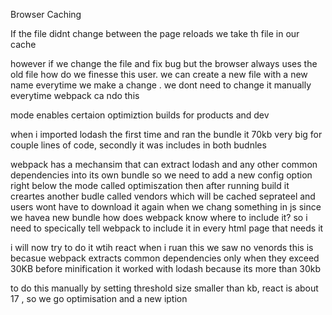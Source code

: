 Browser Caching

If the file didnt change between the page reloads we take th file in our cache

however if we change the file and fix bug but the browser always uses the old file how do we finesse this user.
we can create a new file with a new name everytime we make a change . we dont need to change it manually everytime webpack ca ndo this

mode enables certaion optimiztion builds for products and dev

when i imported lodash the first time and ran the bundle it 70kb very big for couple lines of code, secondly it was includes in both budnles

webpack has a mechansim that can extract lodash and any other common dependencies into its own bundle
so we need to add a new config option right below the mode called optimiszation
then after running build
it creartes another budle called vendors which will be cached seprateel and users wont have to download it again when we chang something in js
since we havea new bundle how does webpack know where to include it?
so i need to specically tell webpack to include it in every html page that needs it

i will now try to do it wtih react
when i ruan this we saw no venords
this is becasue webpack extracts common dependencies only when they exceed 30KB before minification
it worked with lodash because its more than 30kb

to do this manually by setting threshold size smaller than kb, react is about 17 , so we go optimisation and a new iption
